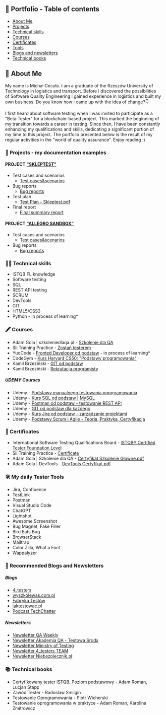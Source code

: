 ## 📗 Portfolio - Table of contents

- [About Me](#about-me)
- [Projects](#projects)
- [Technical skills](#technical-skills)
- [Courses](#courses)
- [Certificates](#certificates)
- [Tools](#tools)
- [Blogs and newsletters](#blogs-and-newsletters)
- [Technical books](#technical-books)

## 📖 About Me

My name is Michał Cecuła. I am a graduate of the Rzeszów University of Technology in logistics and transport. Before I discovered the possibilities of Software Quality Engineering I gained experience in logistics and built my own business. Do you know how I came up with the idea of change?👇

I first heard about software testing when I was invited to participate as a "Beta Tester" for a blockchain-based project. This marked the beginning of my transition towards a career in testing. Since then, I have been constantly enhancing my qualifications and skills, dedicating a significant portion of my time to this project. The portfolio presented below is the result of my regular activities in the "world of quality assurance". Enjoy reading :)

### 📑 Projects - my documentation examples
#### PROJECT ["SKLEPTEST"](https://skleptest.pl)

- Test cases and scenarios
  - [Test cases&scenarios](https://github.com/michalcecula/Portfolio/files/12823085/Test.cases.scenarios.-.Skleptest.xlsx)
- Bug reports
  - [Bug reports](https://github.com/michalcecula/Portfolio/files/12823089/Bug.report.-.Skleptest.xlsx)
- Test plan
  - [Test Plan - Skleptest.pdf](https://github.com/michalcecula/Portfolio/files/12829340/Test.Plan.-.Skleptest.pdf)
- Final report
  - [Final summary report](https://github.com/michalcecula/Portfolio/files/12823104/Final.summary.report.-.Skleptest.pdf)
  
#### PROJECT ["ALLEGRO SANDBOX"](https://allegro.pl.allegrosandbox.pl)

- Test cases and scenarios
  - [Test cases&scenarios](https://github.com/michalcecula/Portfolio/files/12428189/Test.cases.and.scenarios.xlsx)
- Bug reports
  - [Bug reports](https://github.com/michalcecula/Portfolio/files/12428195/Bug.reports.xlsx)

### 👨‍💻 Technical skills

- ISTQB FL knowledge
- Software testing
- SQL
- REST API testing
- SCRUM
- DevTools
- GIT
- HTML5/CSS3
- Python - in process of learning*

### 🖋️ Courses

- Adam Gola | szkoleniedlaqa.pl - [Szkolenie dla QA](https://szkoleniedlaqa.pl/szkolenie/)
- Sii Training Practice - [Zostań testerem](https://sii.pl/szkolenia/oferta/zostan-testerem/)
- YuoCode - [Fronted Developer od podstaw](https://youcode.pl/zostawiam-maila/) - in process of learning*
- CodeGym - [Kurs Harvard CS50: "Podstawy programowania"](https://www.youtube.com/watch?v=WOvhPzWRUAY&list=PLrMB7p7ri2mZrwILyBTNAs1YaDyieN8PR&ab_channel=CodeGym)
- Kamil Brzeziński - [GIT od podstaw](https://www.programujodpodstaw.pl/kursy/git-od-podstaw/)
- Kamil Brzeziński - [Rekrutacja programisty](https://www.programujodpodstaw.pl/kursy/rekrutacja-programisty/)
##### UDEMY Courses
- Udemy - [Podstawy manualnego testowania oprogramowania](https://www.udemy.com/course/kurs-testowania-oprogramowania/)
- Udemy - [Kurs SQL od podstaw | MySQL](https://www.udemy.com/course/kurs-sql-od-podstaw/)
- Udemy - [Postman od podstaw - testowanie REST API](https://www.udemy.com/course/postman-od-podstaw-testowanie-rest-api/)
- Udemy - [GIT od podstaw dla każdego](https://www.udemy.com/course/git-od-podstaw-dla-kazdego/)
- Udemy - [Kurs Jira od podstaw - zarządzanie projektami](https://www.udemy.com/course/kurs-jira-od-podstaw-zarzadzanie-projektami/)
- Udemy - [Podstawy Scrum i Agile - Teoria, Praktyka, Certyfikacja](https://www.udemy.com/course/scrum-podstawy-teoretyczne-praktyczne-certyfikacja/)

### 🥇 Certificates

- International Software Testing Qualifications Board - [ISTQB®️ Certified Tester Foundation Level](https://github.com/michalcecula/Portfolio/files/12438580/19536_CTFL_2023_EN_Michal_Cecula.pdf)
- Sii Training Practice - [Certificate](https://github.com/michalcecula/Portfolio/files/12438543/Certyfikat_Michal.Cecula.pdf)
- Adam Gola | Szkolenie dla QA - [Certyfikat Szkolenie Główne.pdf](https://github.com/michalcecula/Portfolio/files/12817201/Certyfikat.Szkolenie.Glowne.pdf)
- Adam Gola | DevTools - [DevTools Certyfikat.pdf](https://github.com/michalcecula/Portfolio/files/12817212/DevTools.Certyfikat.pdf)

### 🛠️  My daily Tester Tools

- Jira, Confluence
- TestLink
- Postman
- Visual Studio Code
- ChatGPT
- Lightshot
- Awesome Screenshot
- Bug Magnet, Fake Filler
- Bird Eats Bug
- BrowserStack
- Mailtrap
- Color Zilla, What a Font
- Wappalyzer

### 💭 Recommended Blogs and Newsletters

##### Blogs
- [4_testers](https://www.4testers.pl/)
- [wyszkolewas.com.pl](https://www.wyszkolewas.com.pl/)
- [Fabryka Testów](https://fabrykatestow.pl/ciekawostki/)
- [jaktestowac.pl](https://jaktestowac.pl/)
- [Podcast TechChatter](https://www.capgemini.com/pl-pl/kariera/twoja-kariera/role-eksperckie-menedzerskie/podcast-techchatter/)
##### Newsletters
- [Newsletter QA Weekly](https://szkoleniedlaqa.pl/newsletter/)
- [Newsletter Akademia QA - Testowa Sroda](https://subscribepage.com/l4q9k4)
- [Newsletter Ministry of Testing](https://www.ministryoftesting.com)
- [Newsletter 4_testers TEAM](https://www.4testers.pl/)
- [Newsletter Niebezpiecznik.pl](https://niebezpiecznik.pl)

### 📚 Technical books

- Certyfikowany tester ISTQB. Poziom podstawowy - Adam Roman, Lucjan Stapp
- Zawód Tester - Radosław Smilgin
- Testowanie Oprogramowania - Piotr Wicherski
- Testowanie oprogramowania w praktyce - Adam Roman, Karolina Zmitrowicz
